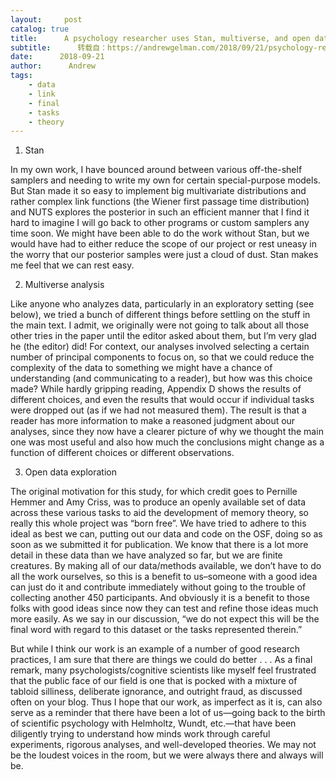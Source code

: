 ```yaml
---
layout:     post
catalog: true
title:      A psychology researcher uses Stan, multiverse, and open data exploration to explore human memory
subtitle:      转载自：https://andrewgelman.com/2018/09/21/psychology-researcher-uses-stan-multiverse-open-data-exploration-explore-human-memory/
date:      2018-09-21
author:      Andrew
tags:
    - data
    - link
    - final
    - tasks
    - theory
---
```



1) Stan

In my own work, I have bounced around between various off-the-shelf samplers and needing to write my own for certain special-purpose models. But Stan made it so easy to implement big multivariate distributions and rather complex link functions (the Wiener first passage time distribution) and NUTS explores the posterior in such an efficient manner that I find it hard to imagine I will go back to other programs or custom samplers any time soon. We might have been able to do the work without Stan, but we would have had to either reduce the scope of our project or rest uneasy in the worry that our posterior samples were just a cloud of dust. Stan makes me feel that we can rest easy.

2) Multiverse analysis

Like anyone who analyzes data, particularly in an exploratory setting (see below), we tried a bunch of different things before settling on the stuff in the main text. I admit, we originally were not going to talk about all those other tries in the paper until the editor asked about them, but I’m very glad he (the editor) did! For context, our analyses involved selecting a certain number of principal components to focus on, so that we could reduce the complexity of the data to something we might have a chance of understanding (and communicating to a reader), but how was this choice made? While hardly gripping reading, Appendix D shows the results of different choices, and even the results that would occur if individual tasks were dropped out (as if we had not measured them). The result is that a reader has more information to make a reasoned judgment about our analyses, since they now have a clearer picture of why we thought the main one was most useful and also how much the conclusions might change as a function of different choices or different observations.

3) Open data exploration

The original motivation for this study, for which credit goes to Pernille Hemmer and Amy Criss, was to produce an openly available set of data across these various tasks to aid the development of memory theory, so really this whole project was “born free”. We have tried to adhere to this ideal as best we can, putting out our data and code on the OSF, doing so as soon as we submitted it for publication. We know that there is a lot more detail in these data than we have analyzed so far, but we are finite creatures. By making all of our data/methods available, we don’t have to do all the work ourselves, so this is a benefit to us–someone with a good idea can just do it and contribute immediately without going to the trouble of collecting another 450 participants. And obviously it is a benefit to those folks with good ideas since now they can test and refine those ideas much more easily. As we say in our discussion, “we do not expect this will be the final word with regard to this dataset or the tasks represented therein.”

But while I think our work is an example of a number of good research practices, I am sure that there are things we could do better . . . As a final remark, many psychologists/cognitive scientists like myself feel frustrated that the public face of our field is one that is pocked with a mixture of tabloid silliness, deliberate ignorance, and outright fraud, as discussed often on your blog. Thus I hope that our work, as imperfect as it is, can also serve as a reminder that there have been a lot of us—going back to the birth of scientific psychology with Helmholtz, Wundt, etc.—that have been diligently trying to understand how minds work through careful experiments, rigorous analyses, and well-developed theories. We may not be the loudest voices in the room, but we were always there and always will be.
